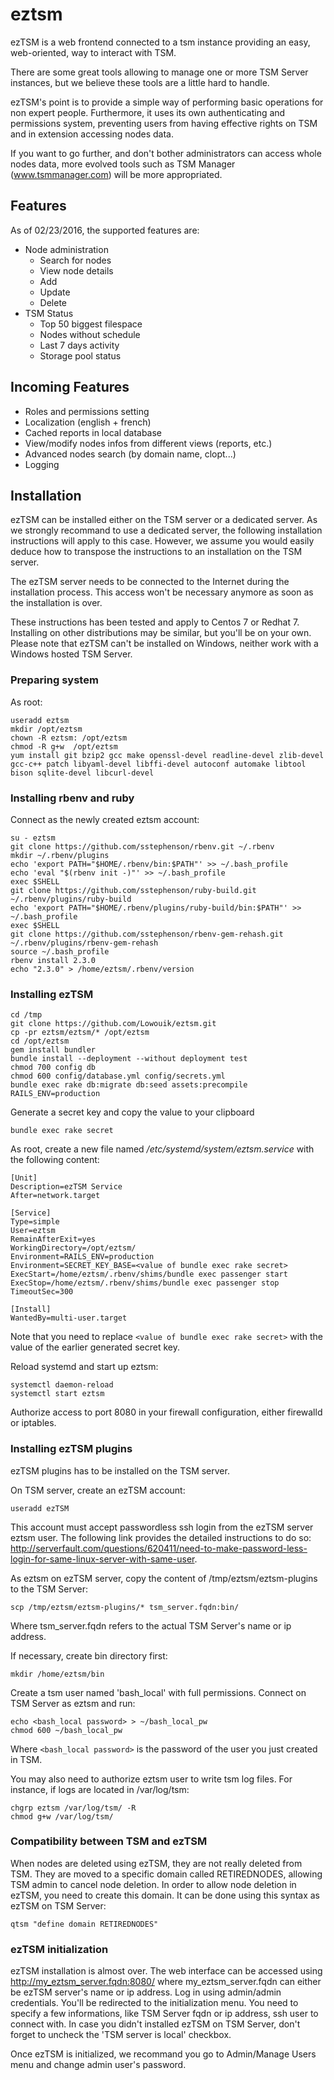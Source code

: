 # eztsm
ezTSM is a web frontend connected to a tsm instance providing an easy, web-oriented, way to interact with TSM.

There are some great tools allowing to manage one or more TSM Server instances, but we believe these tools are a little hard to handle.

ezTSM's point is to provide a simple way of performing basic operations for non expert people. Furthermore, it uses its own authenticating and permissions system, preventing users from having effective rights on TSM and in extension accessing nodes data.

If you want to go further, and don't bother administrators can access whole nodes data, more evolved tools such as TSM Manager (www.tsmmanager.com) will be more appropriated.

## Features
As of 02/23/2016, the supported features are:
- Node administration
  - Search for nodes
  - View node details
  - Add
  - Update
  - Delete
- TSM Status
  - Top 50 biggest filespace
  - Nodes without schedule
  - Last 7 days activity
  - Storage pool status

## Incoming Features
- Roles and permissions setting
- Localization (english + french)
- Cached reports in local database
- View/modify nodes infos from different views (reports, etc.)
- Advanced nodes search (by domain name, clopt...)
- Logging

## Installation
ezTSM can be installed either on the TSM server or a dedicated server. As we strongly recommand to use a dedicated server, the following installation instructions will apply to this case. However, we assume you would easily deduce how to transpose the instructions to an installation on the TSM server.

The ezTSM server needs to be connected to the Internet during the installation process. This access won't be necessary anymore as soon as the installation is over.

These instructions has been tested and apply to Centos 7 or Redhat 7. Installing on other distributions may be similar, but you'll be on your own. Please note  that ezTSM can't be installed on Windows, neither work with a Windows hosted TSM Server.

### Preparing system
As root:
```
useradd eztsm
mkdir /opt/eztsm
chown -R eztsm: /opt/eztsm
chmod -R g+w  /opt/eztsm
yum install git bzip2 gcc make openssl-devel readline-devel zlib-devel gcc-c++ patch libyaml-devel libffi-devel autoconf automake libtool bison sqlite-devel libcurl-devel
```

### Installing rbenv and ruby
Connect as the newly created eztsm account:
```
su - eztsm
git clone https://github.com/sstephenson/rbenv.git ~/.rbenv
mkdir ~/.rbenv/plugins
echo 'export PATH="$HOME/.rbenv/bin:$PATH"' >> ~/.bash_profile
echo 'eval "$(rbenv init -)"' >> ~/.bash_profile
exec $SHELL
git clone https://github.com/sstephenson/ruby-build.git ~/.rbenv/plugins/ruby-build
echo 'export PATH="$HOME/.rbenv/plugins/ruby-build/bin:$PATH"' >> ~/.bash_profile
exec $SHELL
git clone https://github.com/sstephenson/rbenv-gem-rehash.git ~/.rbenv/plugins/rbenv-gem-rehash
source ~/.bash_profile
rbenv install 2.3.0
echo "2.3.0" > /home/eztsm/.rbenv/version
```

### Installing ezTSM
```
cd /tmp
git clone https://github.com/Lowouik/eztsm.git
cp -pr eztsm/eztsm/* /opt/eztsm
cd /opt/eztsm
gem install bundler
bundle install --deployment --without deployment test
chmod 700 config db
chmod 600 config/database.yml config/secrets.yml
bundle exec rake db:migrate db:seed assets:precompile  RAILS_ENV=production
```

Generate a secret key and copy the value to your clipboard
```
bundle exec rake secret
```

As root, create a new file named */etc/systemd/system/eztsm.service* with the following content:
```
[Unit]
Description=ezTSM Service
After=network.target

[Service]
Type=simple
User=eztsm
RemainAfterExit=yes
WorkingDirectory=/opt/eztsm/
Environment=RAILS_ENV=production
Environment=SECRET_KEY_BASE=<value of bundle exec rake secret>
ExecStart=/home/eztsm/.rbenv/shims/bundle exec passenger start
ExecStop=/home/eztsm/.rbenv/shims/bundle exec passenger stop
TimeoutSec=300

[Install]
WantedBy=multi-user.target
```
Note that you need to replace ```<value of bundle exec rake secret>``` with the value of the earlier generated secret key.

Reload systemd and start up eztsm:
```
systemctl daemon-reload
systemctl start eztsm
```

Authorize access to port 8080 in your firewall configuration, either firewalld or iptables.

### Installing ezTSM plugins
ezTSM plugins has to be installed on the TSM server.

On TSM server, create an ezTSM account:
```
useradd ezTSM
```

This account must accept passwordless ssh login from the ezTSM server eztsm user. The following link provides the detailed instructions to do so: http://serverfault.com/questions/620411/need-to-make-password-less-login-for-same-linux-server-with-same-user.

As eztsm on ezTSM server, copy the content of /tmp/eztsm/eztsm-plugins to the TSM Server:
```
scp /tmp/eztsm/eztsm-plugins/* tsm_server.fqdn:bin/
```
Where tsm_server.fqdn refers to the actual TSM Server's name or ip address.

If necessary, create bin directory first:
```
mkdir /home/eztsm/bin
```

Create a tsm user named 'bash_local' with full permissions. Connect on TSM Server as eztsm and run:
```
echo <bash_local password> > ~/bash_local_pw
chmod 600 ~/bash_local_pw
```
Where ```<bash_local password>``` is the password of the user you just created in TSM.

You may also need to authorize eztsm user to write tsm log files. For instance, if logs are located in /var/log/tsm:
```
chgrp eztsm /var/log/tsm/ -R
chmod g+w /var/log/tsm/
```

### Compatibility between TSM and ezTSM
When nodes are deleted using ezTSM, they are not really deleted from TSM. They are moved to a specific domain called RETIREDNODES, allowing TSM admin to cancel node deletion. In order to allow node deletion in ezTSM, you need to create this domain. It can be done using this syntax as ezTSM on TSM Server:
```
qtsm "define domain RETIREDNODES"
```

### ezTSM initialization
ezTSM installation is almost over. The web interface can be accessed using http://my_eztsm_server.fqdn:8080/ where my_eztsm_server.fqdn can either be ezTSM server's name or ip address.
Log in using admin/admin credentials. You'll be redirected to the initialization menu. You need to specify a few informations, like TSM Server fqdn or ip address, ssh user to connect with. In case you didn't installed ezTSM on TSM Server, don't forget to uncheck the 'TSM server is local' checkbox.

Once ezTSM is initialized, we recommand you go to Admin/Manage Users menu and change admin user's password.

